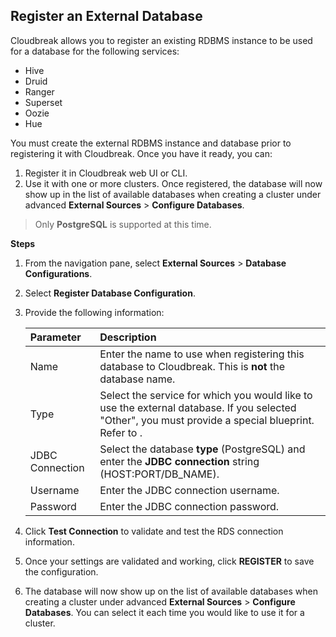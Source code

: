 ## Register an External Database  

Cloudbreak allows you to register an existing RDBMS instance to be used for a database for the following services:   

* Hive  
* Druid  
* Ranger  
* Superset  
* Oozie  
* Hue 

You must create the external RDBMS instance and database prior to registering it with Cloudbreak. Once you have it ready, you can:

1. Register it in Cloudbreak web UI or CLI.  
2. Use it with one or more clusters. Once registered, the database will now show up in the list of available databases when creating a cluster under advanced **External Sources** > **Configure Databases**.  

> Only **PostgreSQL** is supported at this time. 


**Steps** 

1. From the navigation pane, select **External Sources** > **Database Configurations**.  
2. Select **Register Database Configuration**.    
5. Provide the following information:

    | Parameter | Description |
    |:---|:---|
    | Name | Enter the name to use when registering this database to Cloudbreak. This is **not** the database name. |
    | Type | Select the service for which you would like to use the external database. If you selected "Other", you must provide a special blueprint. Refer to [](blueprint.md#creating-a-dynamic-blueprint). |
    | JDBC Connection | Select the database **type** (PostgreSQL) and enter the **JDBC connection** string (HOST:PORT/DB_NAME).  |
    | Username | Enter the JDBC connection username. |
    | Password | Enter the JDBC connection password. |

6. Click **Test Connection** to validate and test the RDS connection information.  
7. Once your settings are validated and working, click **REGISTER** to save the configuration.  
8. The database will now show up on the list of available databases when creating a cluster under advanced **External Sources** > **Configure Databases**. You can select it each time you would like to use it for a cluster.  



